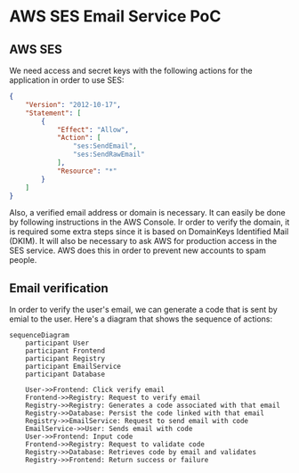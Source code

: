 # AWS SES Email Service PoC


## AWS SES
We need access and secret keys with the following actions for the application in order to use SES:

```json
{
    "Version": "2012-10-17",
    "Statement": [
        {
            "Effect": "Allow",
            "Action": [
                "ses:SendEmail",
                "ses:SendRawEmail"
            ],
            "Resource": "*"
        }
    ]
}
```
 Also, a verified email address or domain is necessary. It can easily be done by following instructions in the AWS Console. Ir order to verify the domain, it is required some extra steps since it is based on DomainKeys Identified Mail (DKIM). It will also be necessary to ask AWS for production access in the SES service. AWS does this in order to prevent new accounts to spam people.

## Email verification

In order to verify the user's email, we can generate a code that is sent by emial to the user. Here's a diagram that shows the sequence of actions:
```mermaid
sequenceDiagram
    participant User
    participant Frontend
    participant Registry
    participant EmailService
    participant Database
    
    User->>Frontend: Click verify email
    Frontend->>Registry: Request to verify email 
    Registry->>Registry: Generates a code associated with that email
    Registry->>Database: Persist the code linked with that email
    Registry->>EmailService: Request to send email with code
    EmailService->>User: Sends email with code
    User->>Frontend: Input code
    Frontend->>Registry: Request to validate code
    Registry->>Database: Retrieves code by email and validates
    Registry->>Frontend: Return success or failure
    

```
